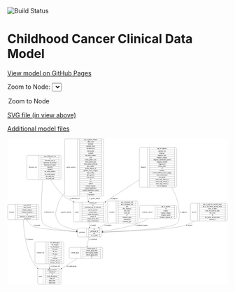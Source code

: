 <link rel='stylesheet' href="assets/style.css">
<link rel='stylesheet' href="https://unpkg.com/leaflet@1.5.1/dist/leaflet.css" integrity="sha512-xwE/Az9zrjBIphAcBb3F6JVqxf46+CDLwfLMHloNu6KEQCAWi6HcDUbeOfBIptF7tcCzusKFjFw2yuvEpDL9wQ==" crossorigin="">
<script type="text/javascript" src="https://code.jquery.com/jquery-3.2.1.min.js"></script>
<script type="text/javascript"  src="https://unpkg.com/leaflet@1.5.1/dist/leaflet.js"></script>
<script type="text/javascript" src="assets/actions.js"></script>

![Build Status](https://github.com/CBIIT/c3d-model/actions/workflows/model-test-and-deploy.yml/badge.svg)

# Childhood Cancer Clinical Data Model

[View model on GitHub Pages](https://cbiit.github.io/c3d-model/)


Zoom to Node: <select id="node_select">
  <option value="">Zoom to Node</option>
</select>
<div id="model"></div>

<p>
<a href="./model-desc/c3d-model.svg">SVG file (in view above)</a>
<p>
<a href="./model-desc">Additional model files</a>
<div id='graph' style='display:off;'>
<svg width="2298pt" height="1528pt"
 viewBox="0.00 0.00 2298.00 1528.00" xmlns="http://www.w3.org/2000/svg" xmlns:xlink="http://www.w3.org/1999/xlink">
<g id="graph0" class="graph" transform="scale(1 1) rotate(0) translate(4 1524)">
<title>Perl</title>
<polygon fill="#ffffff" stroke="transparent" points="-4,4 -4,-1524 2294,-1524 2294,4 -4,4"/>
<!-- study -->
<g id="node1" class="node">
<title>study</title>
<path fill="none" stroke="#000000" d="M325,-.5C325,-.5 544,-.5 544,-.5 550,-.5 556,-6.5 556,-12.5 556,-12.5 556,-149.5 556,-149.5 556,-155.5 550,-161.5 544,-161.5 544,-161.5 325,-161.5 325,-161.5 319,-161.5 313,-155.5 313,-149.5 313,-149.5 313,-12.5 313,-12.5 313,-6.5 319,-.5 325,-.5"/>
<text text-anchor="middle" x="341" y="-77.3" font-family="Times,serif" font-size="14.00" fill="#000000">study</text>
<polyline fill="none" stroke="#000000" points="369,-.5 369,-161.5 "/>
<text text-anchor="middle" x="379.5" y="-77.3" font-family="Times,serif" font-size="14.00" fill="#000000"> </text>
<polyline fill="none" stroke="#000000" points="390,-.5 390,-161.5 "/>
<text text-anchor="middle" x="462.5" y="-146.3" font-family="Times,serif" font-size="14.00" fill="#000000">dbgap_accession</text>
<polyline fill="none" stroke="#000000" points="390,-138.5 535,-138.5 "/>
<text text-anchor="middle" x="462.5" y="-123.3" font-family="Times,serif" font-size="14.00" fill="#000000">external_url</text>
<polyline fill="none" stroke="#000000" points="390,-115.5 535,-115.5 "/>
<text text-anchor="middle" x="462.5" y="-100.3" font-family="Times,serif" font-size="14.00" fill="#000000">id</text>
<polyline fill="none" stroke="#000000" points="390,-92.5 535,-92.5 "/>
<text text-anchor="middle" x="462.5" y="-77.3" font-family="Times,serif" font-size="14.00" fill="#000000">study_description</text>
<polyline fill="none" stroke="#000000" points="390,-69.5 535,-69.5 "/>
<text text-anchor="middle" x="462.5" y="-54.3" font-family="Times,serif" font-size="14.00" fill="#000000">study_id</text>
<polyline fill="none" stroke="#000000" points="390,-46.5 535,-46.5 "/>
<text text-anchor="middle" x="462.5" y="-31.3" font-family="Times,serif" font-size="14.00" fill="#000000">study_name</text>
<polyline fill="none" stroke="#000000" points="390,-23.5 535,-23.5 "/>
<text text-anchor="middle" x="462.5" y="-8.3" font-family="Times,serif" font-size="14.00" fill="#000000">study_status</text>
<polyline fill="none" stroke="#000000" points="535,-.5 535,-161.5 "/>
<text text-anchor="middle" x="545.5" y="-77.3" font-family="Times,serif" font-size="14.00" fill="#000000"> </text>
</g>
<!-- survival -->
<g id="node2" class="node">
<title>survival</title>
<path fill="none" stroke="#000000" d="M1917,-662.5C1917,-662.5 2278,-662.5 2278,-662.5 2284,-662.5 2290,-668.5 2290,-674.5 2290,-674.5 2290,-834.5 2290,-834.5 2290,-840.5 2284,-846.5 2278,-846.5 2278,-846.5 1917,-846.5 1917,-846.5 1911,-846.5 1905,-840.5 1905,-834.5 1905,-834.5 1905,-674.5 1905,-674.5 1905,-668.5 1911,-662.5 1917,-662.5"/>
<text text-anchor="middle" x="1942" y="-750.8" font-family="Times,serif" font-size="14.00" fill="#000000">survival</text>
<polyline fill="none" stroke="#000000" points="1979,-662.5 1979,-846.5 "/>
<text text-anchor="middle" x="1989.5" y="-750.8" font-family="Times,serif" font-size="14.00" fill="#000000"> </text>
<polyline fill="none" stroke="#000000" points="2000,-662.5 2000,-846.5 "/>
<text text-anchor="middle" x="2134.5" y="-831.3" font-family="Times,serif" font-size="14.00" fill="#000000">age_at_event_free_survival_status</text>
<polyline fill="none" stroke="#000000" points="2000,-823.5 2269,-823.5 "/>
<text text-anchor="middle" x="2134.5" y="-808.3" font-family="Times,serif" font-size="14.00" fill="#000000">age_at_last_known_survival_status</text>
<polyline fill="none" stroke="#000000" points="2000,-800.5 2269,-800.5 "/>
<text text-anchor="middle" x="2134.5" y="-785.3" font-family="Times,serif" font-size="14.00" fill="#000000">cause_of_death</text>
<polyline fill="none" stroke="#000000" points="2000,-777.5 2269,-777.5 "/>
<text text-anchor="middle" x="2134.5" y="-762.3" font-family="Times,serif" font-size="14.00" fill="#000000">event_free_survival_status</text>
<polyline fill="none" stroke="#000000" points="2000,-754.5 2269,-754.5 "/>
<text text-anchor="middle" x="2134.5" y="-739.3" font-family="Times,serif" font-size="14.00" fill="#000000">first_event</text>
<polyline fill="none" stroke="#000000" points="2000,-731.5 2269,-731.5 "/>
<text text-anchor="middle" x="2134.5" y="-716.3" font-family="Times,serif" font-size="14.00" fill="#000000">id</text>
<polyline fill="none" stroke="#000000" points="2000,-708.5 2269,-708.5 "/>
<text text-anchor="middle" x="2134.5" y="-693.3" font-family="Times,serif" font-size="14.00" fill="#000000">last_known_survival_status</text>
<polyline fill="none" stroke="#000000" points="2000,-685.5 2269,-685.5 "/>
<text text-anchor="middle" x="2134.5" y="-670.3" font-family="Times,serif" font-size="14.00" fill="#000000">survival_id</text>
<polyline fill="none" stroke="#000000" points="2269,-662.5 2269,-846.5 "/>
<text text-anchor="middle" x="2279.5" y="-750.8" font-family="Times,serif" font-size="14.00" fill="#000000"> </text>
</g>
<!-- participant -->
<g id="node4" class="node">
<title>participant</title>
<path fill="none" stroke="#000000" d="M739,-495.5C739,-495.5 970,-495.5 970,-495.5 976,-495.5 982,-501.5 982,-507.5 982,-507.5 982,-575.5 982,-575.5 982,-581.5 976,-587.5 970,-587.5 970,-587.5 739,-587.5 739,-587.5 733,-587.5 727,-581.5 727,-575.5 727,-575.5 727,-507.5 727,-507.5 727,-501.5 733,-495.5 739,-495.5"/>
<text text-anchor="middle" x="775" y="-537.8" font-family="Times,serif" font-size="14.00" fill="#000000">participant</text>
<polyline fill="none" stroke="#000000" points="823,-495.5 823,-587.5 "/>
<text text-anchor="middle" x="833.5" y="-537.8" font-family="Times,serif" font-size="14.00" fill="#000000"> </text>
<polyline fill="none" stroke="#000000" points="844,-495.5 844,-587.5 "/>
<text text-anchor="middle" x="902.5" y="-572.3" font-family="Times,serif" font-size="14.00" fill="#000000">id</text>
<polyline fill="none" stroke="#000000" points="844,-564.5 961,-564.5 "/>
<text text-anchor="middle" x="902.5" y="-549.3" font-family="Times,serif" font-size="14.00" fill="#000000">participant_id</text>
<polyline fill="none" stroke="#000000" points="844,-541.5 961,-541.5 "/>
<text text-anchor="middle" x="902.5" y="-526.3" font-family="Times,serif" font-size="14.00" fill="#000000">race</text>
<polyline fill="none" stroke="#000000" points="844,-518.5 961,-518.5 "/>
<text text-anchor="middle" x="902.5" y="-503.3" font-family="Times,serif" font-size="14.00" fill="#000000">sex_at_birth</text>
<polyline fill="none" stroke="#000000" points="961,-495.5 961,-587.5 "/>
<text text-anchor="middle" x="971.5" y="-537.8" font-family="Times,serif" font-size="14.00" fill="#000000"> </text>
</g>
<!-- survival&#45;&gt;participant -->
<g id="edge7" class="edge">
<title>survival&#45;&gt;participant</title>
<path fill="none" stroke="#000000" d="M1953.7763,-662.3395C1909.8529,-639.0943 1860.2369,-617.4882 1811.5,-606 1659.9537,-570.2777 1219.1627,-552.3272 992.5611,-545.2459"/>
<polygon fill="#000000" stroke="#000000" points="992.3701,-541.7384 982.2665,-544.9271 992.1533,-548.735 992.3701,-541.7384"/>
<text text-anchor="middle" x="1892" y="-609.8" font-family="Times,serif" font-size="14.00" fill="#000000">of_survival</text>
</g>
<!-- sample -->
<g id="node3" class="node">
<title>sample</title>
<path fill="none" stroke="#000000" d="M697.5,-651C697.5,-651 1011.5,-651 1011.5,-651 1017.5,-651 1023.5,-657 1023.5,-663 1023.5,-663 1023.5,-846 1023.5,-846 1023.5,-852 1017.5,-858 1011.5,-858 1011.5,-858 697.5,-858 697.5,-858 691.5,-858 685.5,-852 685.5,-846 685.5,-846 685.5,-663 685.5,-663 685.5,-657 691.5,-651 697.5,-651"/>
<text text-anchor="middle" x="719.5" y="-750.8" font-family="Times,serif" font-size="14.00" fill="#000000">sample</text>
<polyline fill="none" stroke="#000000" points="753.5,-651 753.5,-858 "/>
<text text-anchor="middle" x="764" y="-750.8" font-family="Times,serif" font-size="14.00" fill="#000000"> </text>
<polyline fill="none" stroke="#000000" points="774.5,-651 774.5,-858 "/>
<text text-anchor="middle" x="888.5" y="-842.8" font-family="Times,serif" font-size="14.00" fill="#000000">anatomic_site</text>
<polyline fill="none" stroke="#000000" points="774.5,-835 1002.5,-835 "/>
<text text-anchor="middle" x="888.5" y="-819.8" font-family="Times,serif" font-size="14.00" fill="#000000">id</text>
<polyline fill="none" stroke="#000000" points="774.5,-812 1002.5,-812 "/>
<text text-anchor="middle" x="888.5" y="-796.8" font-family="Times,serif" font-size="14.00" fill="#000000">participant_age_at_collection</text>
<polyline fill="none" stroke="#000000" points="774.5,-789 1002.5,-789 "/>
<text text-anchor="middle" x="888.5" y="-773.8" font-family="Times,serif" font-size="14.00" fill="#000000">percent_necrosis</text>
<polyline fill="none" stroke="#000000" points="774.5,-766 1002.5,-766 "/>
<text text-anchor="middle" x="888.5" y="-750.8" font-family="Times,serif" font-size="14.00" fill="#000000">percent_tumor</text>
<polyline fill="none" stroke="#000000" points="774.5,-743 1002.5,-743 "/>
<text text-anchor="middle" x="888.5" y="-727.8" font-family="Times,serif" font-size="14.00" fill="#000000">sample_description</text>
<polyline fill="none" stroke="#000000" points="774.5,-720 1002.5,-720 "/>
<text text-anchor="middle" x="888.5" y="-704.8" font-family="Times,serif" font-size="14.00" fill="#000000">sample_id</text>
<polyline fill="none" stroke="#000000" points="774.5,-697 1002.5,-697 "/>
<text text-anchor="middle" x="888.5" y="-681.8" font-family="Times,serif" font-size="14.00" fill="#000000">sample_tumor_status</text>
<polyline fill="none" stroke="#000000" points="774.5,-674 1002.5,-674 "/>
<text text-anchor="middle" x="888.5" y="-658.8" font-family="Times,serif" font-size="14.00" fill="#000000">tumor_classification</text>
<polyline fill="none" stroke="#000000" points="1002.5,-651 1002.5,-858 "/>
<text text-anchor="middle" x="1013" y="-750.8" font-family="Times,serif" font-size="14.00" fill="#000000"> </text>
</g>
<!-- sample&#45;&gt;participant -->
<g id="edge4" class="edge">
<title>sample&#45;&gt;participant</title>
<path fill="none" stroke="#000000" d="M854.5,-650.8078C854.5,-632.5822 854.5,-614.2469 854.5,-597.9389"/>
<polygon fill="#000000" stroke="#000000" points="858.0001,-597.5364 854.5,-587.5365 851.0001,-597.5365 858.0001,-597.5364"/>
<text text-anchor="middle" x="891" y="-609.8" font-family="Times,serif" font-size="14.00" fill="#000000">of_sample</text>
</g>
<!-- consent_group -->
<g id="node10" class="node">
<title>consent_group</title>
<path fill="none" stroke="#000000" d="M653,-271C653,-271 978,-271 978,-271 984,-271 990,-277 990,-283 990,-283 990,-374 990,-374 990,-380 984,-386 978,-386 978,-386 653,-386 653,-386 647,-386 641,-380 641,-374 641,-374 641,-283 641,-283 641,-277 647,-271 653,-271"/>
<text text-anchor="middle" x="702" y="-324.8" font-family="Times,serif" font-size="14.00" fill="#000000">consent_group</text>
<polyline fill="none" stroke="#000000" points="763,-271 763,-386 "/>
<text text-anchor="middle" x="773.5" y="-324.8" font-family="Times,serif" font-size="14.00" fill="#000000"> </text>
<polyline fill="none" stroke="#000000" points="784,-271 784,-386 "/>
<text text-anchor="middle" x="876.5" y="-370.8" font-family="Times,serif" font-size="14.00" fill="#000000">consent_group_id</text>
<polyline fill="none" stroke="#000000" points="784,-363 969,-363 "/>
<text text-anchor="middle" x="876.5" y="-347.8" font-family="Times,serif" font-size="14.00" fill="#000000">consent_group_name</text>
<polyline fill="none" stroke="#000000" points="784,-340 969,-340 "/>
<text text-anchor="middle" x="876.5" y="-324.8" font-family="Times,serif" font-size="14.00" fill="#000000">consent_group_number</text>
<polyline fill="none" stroke="#000000" points="784,-317 969,-317 "/>
<text text-anchor="middle" x="876.5" y="-301.8" font-family="Times,serif" font-size="14.00" fill="#000000">consent_group_suffix</text>
<polyline fill="none" stroke="#000000" points="784,-294 969,-294 "/>
<text text-anchor="middle" x="876.5" y="-278.8" font-family="Times,serif" font-size="14.00" fill="#000000">id</text>
<polyline fill="none" stroke="#000000" points="969,-271 969,-386 "/>
<text text-anchor="middle" x="979.5" y="-324.8" font-family="Times,serif" font-size="14.00" fill="#000000"> </text>
</g>
<!-- participant&#45;&gt;consent_group -->
<g id="edge11" class="edge">
<title>participant&#45;&gt;consent_group</title>
<path fill="none" stroke="#000000" d="M846.0376,-495.2822C840.7183,-466.2309 833.7652,-428.2563 827.8376,-395.8824"/>
<polygon fill="#000000" stroke="#000000" points="831.2778,-395.2373 826.0339,-386.0312 824.3922,-396.4981 831.2778,-395.2373"/>
<text text-anchor="middle" x="892" y="-465.8" font-family="Times,serif" font-size="14.00" fill="#000000">of_participant</text>
</g>
<!-- synonym -->
<g id="node5" class="node">
<title>synonym</title>
<path fill="none" stroke="#000000" d="M12,-674C12,-674 313,-674 313,-674 319,-674 325,-680 325,-686 325,-686 325,-823 325,-823 325,-829 319,-835 313,-835 313,-835 12,-835 12,-835 6,-835 0,-829 0,-823 0,-823 0,-686 0,-686 0,-680 6,-674 12,-674"/>
<text text-anchor="middle" x="40" y="-750.8" font-family="Times,serif" font-size="14.00" fill="#000000">synonym</text>
<polyline fill="none" stroke="#000000" points="80,-674 80,-835 "/>
<text text-anchor="middle" x="90.5" y="-750.8" font-family="Times,serif" font-size="14.00" fill="#000000"> </text>
<polyline fill="none" stroke="#000000" points="101,-674 101,-835 "/>
<text text-anchor="middle" x="202.5" y="-819.8" font-family="Times,serif" font-size="14.00" fill="#000000">associated_id</text>
<polyline fill="none" stroke="#000000" points="101,-812 304,-812 "/>
<text text-anchor="middle" x="202.5" y="-796.8" font-family="Times,serif" font-size="14.00" fill="#000000">data_location</text>
<polyline fill="none" stroke="#000000" points="101,-789 304,-789 "/>
<text text-anchor="middle" x="202.5" y="-773.8" font-family="Times,serif" font-size="14.00" fill="#000000">domain_category</text>
<polyline fill="none" stroke="#000000" points="101,-766 304,-766 "/>
<text text-anchor="middle" x="202.5" y="-750.8" font-family="Times,serif" font-size="14.00" fill="#000000">domain_description</text>
<polyline fill="none" stroke="#000000" points="101,-743 304,-743 "/>
<text text-anchor="middle" x="202.5" y="-727.8" font-family="Times,serif" font-size="14.00" fill="#000000">id</text>
<polyline fill="none" stroke="#000000" points="101,-720 304,-720 "/>
<text text-anchor="middle" x="202.5" y="-704.8" font-family="Times,serif" font-size="14.00" fill="#000000">repository_of_synonym_id</text>
<polyline fill="none" stroke="#000000" points="101,-697 304,-697 "/>
<text text-anchor="middle" x="202.5" y="-681.8" font-family="Times,serif" font-size="14.00" fill="#000000">synonym_id</text>
<polyline fill="none" stroke="#000000" points="304,-674 304,-835 "/>
<text text-anchor="middle" x="314.5" y="-750.8" font-family="Times,serif" font-size="14.00" fill="#000000"> </text>
</g>
<!-- synonym&#45;&gt;study -->
<g id="edge2" class="edge">
<title>synonym&#45;&gt;study</title>
<path fill="none" stroke="#000000" d="M162.8363,-673.6725C166.7615,-562.2505 186.6532,-358.731 274.5,-213 283.9901,-197.2567 296.0572,-182.5434 309.2964,-169.0754"/>
<polygon fill="#000000" stroke="#000000" points="312.0937,-171.233 316.7632,-161.7226 307.1821,-166.2453 312.0937,-171.233"/>
<text text-anchor="middle" x="228" y="-465.8" font-family="Times,serif" font-size="14.00" fill="#000000">of_synonym</text>
</g>
<!-- synonym&#45;&gt;participant -->
<g id="edge1" class="edge">
<title>synonym&#45;&gt;participant</title>
<path fill="none" stroke="#000000" d="M198.711,-673.7978C214.3217,-647.9933 235.1453,-621.998 261.5,-606 299.5439,-582.9064 553.877,-561.7442 716.8744,-550.3323"/>
<polygon fill="#000000" stroke="#000000" points="717.2567,-553.8143 726.9896,-549.6284 716.7707,-546.8312 717.2567,-553.8143"/>
<text text-anchor="middle" x="304" y="-609.8" font-family="Times,serif" font-size="14.00" fill="#000000">of_synonym</text>
</g>
<!-- laboratory_test -->
<g id="node6" class="node">
<title>laboratory_test</title>
<path fill="none" stroke="#000000" d="M211.5,-1094C211.5,-1094 543.5,-1094 543.5,-1094 549.5,-1094 555.5,-1100 555.5,-1106 555.5,-1106 555.5,-1335 555.5,-1335 555.5,-1341 549.5,-1347 543.5,-1347 543.5,-1347 211.5,-1347 211.5,-1347 205.5,-1347 199.5,-1341 199.5,-1335 199.5,-1335 199.5,-1106 199.5,-1106 199.5,-1100 205.5,-1094 211.5,-1094"/>
<text text-anchor="middle" x="262.5" y="-1216.8" font-family="Times,serif" font-size="14.00" fill="#000000">laboratory_test</text>
<polyline fill="none" stroke="#000000" points="325.5,-1094 325.5,-1347 "/>
<text text-anchor="middle" x="336" y="-1216.8" font-family="Times,serif" font-size="14.00" fill="#000000"> </text>
<polyline fill="none" stroke="#000000" points="346.5,-1094 346.5,-1347 "/>
<text text-anchor="middle" x="440.5" y="-1331.8" font-family="Times,serif" font-size="14.00" fill="#000000">age_at_laboratory_test</text>
<polyline fill="none" stroke="#000000" points="346.5,-1324 534.5,-1324 "/>
<text text-anchor="middle" x="440.5" y="-1308.8" font-family="Times,serif" font-size="14.00" fill="#000000">id</text>
<polyline fill="none" stroke="#000000" points="346.5,-1301 534.5,-1301 "/>
<text text-anchor="middle" x="440.5" y="-1285.8" font-family="Times,serif" font-size="14.00" fill="#000000">laboratory_test_id</text>
<polyline fill="none" stroke="#000000" points="346.5,-1278 534.5,-1278 "/>
<text text-anchor="middle" x="440.5" y="-1262.8" font-family="Times,serif" font-size="14.00" fill="#000000">laboratory_test_method</text>
<polyline fill="none" stroke="#000000" points="346.5,-1255 534.5,-1255 "/>
<text text-anchor="middle" x="440.5" y="-1239.8" font-family="Times,serif" font-size="14.00" fill="#000000">laboratory_test_name</text>
<polyline fill="none" stroke="#000000" points="346.5,-1232 534.5,-1232 "/>
<text text-anchor="middle" x="440.5" y="-1216.8" font-family="Times,serif" font-size="14.00" fill="#000000">sensitivity</text>
<polyline fill="none" stroke="#000000" points="346.5,-1209 534.5,-1209 "/>
<text text-anchor="middle" x="440.5" y="-1193.8" font-family="Times,serif" font-size="14.00" fill="#000000">specimen</text>
<polyline fill="none" stroke="#000000" points="346.5,-1186 534.5,-1186 "/>
<text text-anchor="middle" x="440.5" y="-1170.8" font-family="Times,serif" font-size="14.00" fill="#000000">test_result_modifier</text>
<polyline fill="none" stroke="#000000" points="346.5,-1163 534.5,-1163 "/>
<text text-anchor="middle" x="440.5" y="-1147.8" font-family="Times,serif" font-size="14.00" fill="#000000">test_result_numeric</text>
<polyline fill="none" stroke="#000000" points="346.5,-1140 534.5,-1140 "/>
<text text-anchor="middle" x="440.5" y="-1124.8" font-family="Times,serif" font-size="14.00" fill="#000000">test_result_text</text>
<polyline fill="none" stroke="#000000" points="346.5,-1117 534.5,-1117 "/>
<text text-anchor="middle" x="440.5" y="-1101.8" font-family="Times,serif" font-size="14.00" fill="#000000">test_result_unit</text>
<polyline fill="none" stroke="#000000" points="534.5,-1094 534.5,-1347 "/>
<text text-anchor="middle" x="545" y="-1216.8" font-family="Times,serif" font-size="14.00" fill="#000000"> </text>
</g>
<!-- laboratory_test&#45;&gt;sample -->
<g id="edge9" class="edge">
<title>laboratory_test&#45;&gt;sample</title>
<path fill="none" stroke="#000000" d="M447.7597,-1093.7604C483.6287,-1036.4771 530.9904,-970.6623 584.5,-921 617.352,-890.5101 633.2102,-893.2976 671.5,-870 675.1107,-867.803 678.7575,-865.5761 682.4302,-863.3261"/>
<polygon fill="#000000" stroke="#000000" points="684.3523,-866.2531 691.0421,-858.0375 680.6891,-860.2881 684.3523,-866.2531"/>
<text text-anchor="middle" x="700" y="-891.8" font-family="Times,serif" font-size="14.00" fill="#000000">of_laboratory_test</text>
</g>
<!-- laboratory_test&#45;&gt;participant -->
<g id="edge10" class="edge">
<title>laboratory_test&#45;&gt;participant</title>
<path fill="none" stroke="#000000" d="M366.324,-1093.982C353.4459,-933.4613 337.4221,-673.229 365.5,-639 409.2325,-585.687 587.9082,-560.9696 716.6386,-549.9037"/>
<polygon fill="#000000" stroke="#000000" points="717.3118,-553.3596 726.9836,-549.0344 716.7256,-546.3842 717.3118,-553.3596"/>
<text text-anchor="middle" x="431" y="-750.8" font-family="Times,serif" font-size="14.00" fill="#000000">of_laboratory_test</text>
</g>
<!-- genetic_analysis -->
<g id="node7" class="node">
<title>genetic_analysis</title>
<path fill="none" stroke="#000000" d="M605.5,-921.5C605.5,-921.5 989.5,-921.5 989.5,-921.5 995.5,-921.5 1001.5,-927.5 1001.5,-933.5 1001.5,-933.5 1001.5,-1507.5 1001.5,-1507.5 1001.5,-1513.5 995.5,-1519.5 989.5,-1519.5 989.5,-1519.5 605.5,-1519.5 605.5,-1519.5 599.5,-1519.5 593.5,-1513.5 593.5,-1507.5 593.5,-1507.5 593.5,-933.5 593.5,-933.5 593.5,-927.5 599.5,-921.5 605.5,-921.5"/>
<text text-anchor="middle" x="661" y="-1216.8" font-family="Times,serif" font-size="14.00" fill="#000000">genetic_analysis</text>
<polyline fill="none" stroke="#000000" points="728.5,-921.5 728.5,-1519.5 "/>
<text text-anchor="middle" x="739" y="-1216.8" font-family="Times,serif" font-size="14.00" fill="#000000"> </text>
<polyline fill="none" stroke="#000000" points="749.5,-921.5 749.5,-1519.5 "/>
<text text-anchor="middle" x="865" y="-1504.3" font-family="Times,serif" font-size="14.00" fill="#000000">age_at_genetic_analysis</text>
<polyline fill="none" stroke="#000000" points="749.5,-1496.5 980.5,-1496.5 "/>
<text text-anchor="middle" x="865" y="-1481.3" font-family="Times,serif" font-size="14.00" fill="#000000">allelic_ratio</text>
<polyline fill="none" stroke="#000000" points="749.5,-1473.5 980.5,-1473.5 "/>
<text text-anchor="middle" x="865" y="-1458.3" font-family="Times,serif" font-size="14.00" fill="#000000">alteration</text>
<polyline fill="none" stroke="#000000" points="749.5,-1450.5 980.5,-1450.5 "/>
<text text-anchor="middle" x="865" y="-1435.3" font-family="Times,serif" font-size="14.00" fill="#000000">alteration_effect</text>
<polyline fill="none" stroke="#000000" points="749.5,-1427.5 980.5,-1427.5 "/>
<text text-anchor="middle" x="865" y="-1412.3" font-family="Times,serif" font-size="14.00" fill="#000000">alteration_type</text>
<polyline fill="none" stroke="#000000" points="749.5,-1404.5 980.5,-1404.5 "/>
<text text-anchor="middle" x="865" y="-1389.3" font-family="Times,serif" font-size="14.00" fill="#000000">chromosome</text>
<polyline fill="none" stroke="#000000" points="749.5,-1381.5 980.5,-1381.5 "/>
<text text-anchor="middle" x="865" y="-1366.3" font-family="Times,serif" font-size="14.00" fill="#000000">cytoband</text>
<polyline fill="none" stroke="#000000" points="749.5,-1358.5 980.5,-1358.5 "/>
<text text-anchor="middle" x="865" y="-1343.3" font-family="Times,serif" font-size="14.00" fill="#000000">dna_index_numeric</text>
<polyline fill="none" stroke="#000000" points="749.5,-1335.5 980.5,-1335.5 "/>
<text text-anchor="middle" x="865" y="-1320.3" font-family="Times,serif" font-size="14.00" fill="#000000">exon</text>
<polyline fill="none" stroke="#000000" points="749.5,-1312.5 980.5,-1312.5 "/>
<text text-anchor="middle" x="865" y="-1297.3" font-family="Times,serif" font-size="14.00" fill="#000000">fusion_partner_exon</text>
<polyline fill="none" stroke="#000000" points="749.5,-1289.5 980.5,-1289.5 "/>
<text text-anchor="middle" x="865" y="-1274.3" font-family="Times,serif" font-size="14.00" fill="#000000">fusion_partner_gene</text>
<polyline fill="none" stroke="#000000" points="749.5,-1266.5 980.5,-1266.5 "/>
<text text-anchor="middle" x="865" y="-1251.3" font-family="Times,serif" font-size="14.00" fill="#000000">fusion_partner_transcript</text>
<polyline fill="none" stroke="#000000" points="749.5,-1243.5 980.5,-1243.5 "/>
<text text-anchor="middle" x="865" y="-1228.3" font-family="Times,serif" font-size="14.00" fill="#000000">gene_symbol</text>
<polyline fill="none" stroke="#000000" points="749.5,-1220.5 980.5,-1220.5 "/>
<text text-anchor="middle" x="865" y="-1205.3" font-family="Times,serif" font-size="14.00" fill="#000000">genetic_analysis_id</text>
<polyline fill="none" stroke="#000000" points="749.5,-1197.5 980.5,-1197.5 "/>
<text text-anchor="middle" x="865" y="-1182.3" font-family="Times,serif" font-size="14.00" fill="#000000">genomic_source_category</text>
<polyline fill="none" stroke="#000000" points="749.5,-1174.5 980.5,-1174.5 "/>
<text text-anchor="middle" x="865" y="-1159.3" font-family="Times,serif" font-size="14.00" fill="#000000">hgvs_coding</text>
<polyline fill="none" stroke="#000000" points="749.5,-1151.5 980.5,-1151.5 "/>
<text text-anchor="middle" x="865" y="-1136.3" font-family="Times,serif" font-size="14.00" fill="#000000">hgvs_genome</text>
<polyline fill="none" stroke="#000000" points="749.5,-1128.5 980.5,-1128.5 "/>
<text text-anchor="middle" x="865" y="-1113.3" font-family="Times,serif" font-size="14.00" fill="#000000">hgvs_protein</text>
<polyline fill="none" stroke="#000000" points="749.5,-1105.5 980.5,-1105.5 "/>
<text text-anchor="middle" x="865" y="-1090.3" font-family="Times,serif" font-size="14.00" fill="#000000">id</text>
<polyline fill="none" stroke="#000000" points="749.5,-1082.5 980.5,-1082.5 "/>
<text text-anchor="middle" x="865" y="-1067.3" font-family="Times,serif" font-size="14.00" fill="#000000">iscn</text>
<polyline fill="none" stroke="#000000" points="749.5,-1059.5 980.5,-1059.5 "/>
<text text-anchor="middle" x="865" y="-1044.3" font-family="Times,serif" font-size="14.00" fill="#000000">method</text>
<polyline fill="none" stroke="#000000" points="749.5,-1036.5 980.5,-1036.5 "/>
<text text-anchor="middle" x="865" y="-1021.3" font-family="Times,serif" font-size="14.00" fill="#000000">reference_genome</text>
<polyline fill="none" stroke="#000000" points="749.5,-1013.5 980.5,-1013.5 "/>
<text text-anchor="middle" x="865" y="-998.3" font-family="Times,serif" font-size="14.00" fill="#000000">reported_significance</text>
<polyline fill="none" stroke="#000000" points="749.5,-990.5 980.5,-990.5 "/>
<text text-anchor="middle" x="865" y="-975.3" font-family="Times,serif" font-size="14.00" fill="#000000">reported_significance_system</text>
<polyline fill="none" stroke="#000000" points="749.5,-967.5 980.5,-967.5 "/>
<text text-anchor="middle" x="865" y="-952.3" font-family="Times,serif" font-size="14.00" fill="#000000">result</text>
<polyline fill="none" stroke="#000000" points="749.5,-944.5 980.5,-944.5 "/>
<text text-anchor="middle" x="865" y="-929.3" font-family="Times,serif" font-size="14.00" fill="#000000">+ 6 properties</text>
<polyline fill="none" stroke="#000000" points="980.5,-921.5 980.5,-1519.5 "/>
<text text-anchor="middle" x="991" y="-1216.8" font-family="Times,serif" font-size="14.00" fill="#000000"> </text>
</g>
<!-- genetic_analysis&#45;&gt;sample -->
<g id="edge5" class="edge">
<title>genetic_analysis&#45;&gt;sample</title>
<path fill="none" stroke="#000000" d="M834.0827,-921.4205C836.3269,-903.0727 838.4983,-885.3209 840.5345,-868.6741"/>
<polygon fill="#000000" stroke="#000000" points="844.0442,-868.8075 841.7843,-858.4565 837.096,-867.9575 844.0442,-868.8075"/>
<text text-anchor="middle" x="907.5" y="-891.8" font-family="Times,serif" font-size="14.00" fill="#000000">of_genetic_analysis</text>
</g>
<!-- genetic_analysis&#45;&gt;participant -->
<g id="edge6" class="edge">
<title>genetic_analysis&#45;&gt;participant</title>
<path fill="none" stroke="#000000" d="M593.4818,-957.6699C563.3214,-916.3593 540.7963,-882.9629 536.5,-870 504.2012,-772.5463 475.4645,-721.5537 536.5,-639 558.9231,-608.6716 641.2681,-583.907 716.5408,-566.9255"/>
<polygon fill="#000000" stroke="#000000" points="717.627,-570.2696 726.6307,-564.6854 716.1098,-563.436 717.627,-570.2696"/>
<text text-anchor="middle" x="606.5" y="-750.8" font-family="Times,serif" font-size="14.00" fill="#000000">of_genetic_analysis</text>
</g>
<!-- reference_file -->
<g id="node8" class="node">
<title>reference_file</title>
<path fill="none" stroke="#000000" d="M296,-213.5C296,-213.5 573,-213.5 573,-213.5 579,-213.5 585,-219.5 585,-225.5 585,-225.5 585,-431.5 585,-431.5 585,-437.5 579,-443.5 573,-443.5 573,-443.5 296,-443.5 296,-443.5 290,-443.5 284,-437.5 284,-431.5 284,-431.5 284,-225.5 284,-225.5 284,-219.5 290,-213.5 296,-213.5"/>
<text text-anchor="middle" x="342" y="-324.8" font-family="Times,serif" font-size="14.00" fill="#000000">reference_file</text>
<polyline fill="none" stroke="#000000" points="400,-213.5 400,-443.5 "/>
<text text-anchor="middle" x="410.5" y="-324.8" font-family="Times,serif" font-size="14.00" fill="#000000"> </text>
<polyline fill="none" stroke="#000000" points="421,-213.5 421,-443.5 "/>
<text text-anchor="middle" x="492.5" y="-428.3" font-family="Times,serif" font-size="14.00" fill="#000000">dcf_indexd_guid</text>
<polyline fill="none" stroke="#000000" points="421,-420.5 564,-420.5 "/>
<text text-anchor="middle" x="492.5" y="-405.3" font-family="Times,serif" font-size="14.00" fill="#000000">file_category</text>
<polyline fill="none" stroke="#000000" points="421,-397.5 564,-397.5 "/>
<text text-anchor="middle" x="492.5" y="-382.3" font-family="Times,serif" font-size="14.00" fill="#000000">file_description</text>
<polyline fill="none" stroke="#000000" points="421,-374.5 564,-374.5 "/>
<text text-anchor="middle" x="492.5" y="-359.3" font-family="Times,serif" font-size="14.00" fill="#000000">file_name</text>
<polyline fill="none" stroke="#000000" points="421,-351.5 564,-351.5 "/>
<text text-anchor="middle" x="492.5" y="-336.3" font-family="Times,serif" font-size="14.00" fill="#000000">file_size</text>
<polyline fill="none" stroke="#000000" points="421,-328.5 564,-328.5 "/>
<text text-anchor="middle" x="492.5" y="-313.3" font-family="Times,serif" font-size="14.00" fill="#000000">file_type</text>
<polyline fill="none" stroke="#000000" points="421,-305.5 564,-305.5 "/>
<text text-anchor="middle" x="492.5" y="-290.3" font-family="Times,serif" font-size="14.00" fill="#000000">id</text>
<polyline fill="none" stroke="#000000" points="421,-282.5 564,-282.5 "/>
<text text-anchor="middle" x="492.5" y="-267.3" font-family="Times,serif" font-size="14.00" fill="#000000">md5sum</text>
<polyline fill="none" stroke="#000000" points="421,-259.5 564,-259.5 "/>
<text text-anchor="middle" x="492.5" y="-244.3" font-family="Times,serif" font-size="14.00" fill="#000000">reference_file_id</text>
<polyline fill="none" stroke="#000000" points="421,-236.5 564,-236.5 "/>
<text text-anchor="middle" x="492.5" y="-221.3" font-family="Times,serif" font-size="14.00" fill="#000000">reference_file_url</text>
<polyline fill="none" stroke="#000000" points="564,-213.5 564,-443.5 "/>
<text text-anchor="middle" x="574.5" y="-324.8" font-family="Times,serif" font-size="14.00" fill="#000000"> </text>
</g>
<!-- reference_file&#45;&gt;study -->
<g id="edge3" class="edge">
<title>reference_file&#45;&gt;study</title>
<path fill="none" stroke="#000000" d="M434.5,-213.4448C434.5,-199.4621 434.5,-185.3307 434.5,-171.7693"/>
<polygon fill="#000000" stroke="#000000" points="438.0001,-171.5218 434.5,-161.5218 431.0001,-171.5219 438.0001,-171.5218"/>
<text text-anchor="middle" x="495" y="-183.8" font-family="Times,serif" font-size="14.00" fill="#000000">of_reference_file</text>
</g>
<!-- treatment -->
<g id="node9" class="node">
<title>treatment</title>
<path fill="none" stroke="#000000" d="M1053.5,-639.5C1053.5,-639.5 1345.5,-639.5 1345.5,-639.5 1351.5,-639.5 1357.5,-645.5 1357.5,-651.5 1357.5,-651.5 1357.5,-857.5 1357.5,-857.5 1357.5,-863.5 1351.5,-869.5 1345.5,-869.5 1345.5,-869.5 1053.5,-869.5 1053.5,-869.5 1047.5,-869.5 1041.5,-863.5 1041.5,-857.5 1041.5,-857.5 1041.5,-651.5 1041.5,-651.5 1041.5,-645.5 1047.5,-639.5 1053.5,-639.5"/>
<text text-anchor="middle" x="1086" y="-750.8" font-family="Times,serif" font-size="14.00" fill="#000000">treatment</text>
<polyline fill="none" stroke="#000000" points="1130.5,-639.5 1130.5,-869.5 "/>
<text text-anchor="middle" x="1141" y="-750.8" font-family="Times,serif" font-size="14.00" fill="#000000"> </text>
<polyline fill="none" stroke="#000000" points="1151.5,-639.5 1151.5,-869.5 "/>
<text text-anchor="middle" x="1244" y="-854.3" font-family="Times,serif" font-size="14.00" fill="#000000">age_at_treatment_end</text>
<polyline fill="none" stroke="#000000" points="1151.5,-846.5 1336.5,-846.5 "/>
<text text-anchor="middle" x="1244" y="-831.3" font-family="Times,serif" font-size="14.00" fill="#000000">age_at_treatment_start</text>
<polyline fill="none" stroke="#000000" points="1151.5,-823.5 1336.5,-823.5 "/>
<text text-anchor="middle" x="1244" y="-808.3" font-family="Times,serif" font-size="14.00" fill="#000000">dose</text>
<polyline fill="none" stroke="#000000" points="1151.5,-800.5 1336.5,-800.5 "/>
<text text-anchor="middle" x="1244" y="-785.3" font-family="Times,serif" font-size="14.00" fill="#000000">dose_frequency</text>
<polyline fill="none" stroke="#000000" points="1151.5,-777.5 1336.5,-777.5 "/>
<text text-anchor="middle" x="1244" y="-762.3" font-family="Times,serif" font-size="14.00" fill="#000000">dose_route</text>
<polyline fill="none" stroke="#000000" points="1151.5,-754.5 1336.5,-754.5 "/>
<text text-anchor="middle" x="1244" y="-739.3" font-family="Times,serif" font-size="14.00" fill="#000000">dose_unit</text>
<polyline fill="none" stroke="#000000" points="1151.5,-731.5 1336.5,-731.5 "/>
<text text-anchor="middle" x="1244" y="-716.3" font-family="Times,serif" font-size="14.00" fill="#000000">id</text>
<polyline fill="none" stroke="#000000" points="1151.5,-708.5 1336.5,-708.5 "/>
<text text-anchor="middle" x="1244" y="-693.3" font-family="Times,serif" font-size="14.00" fill="#000000">treatment_agent</text>
<polyline fill="none" stroke="#000000" points="1151.5,-685.5 1336.5,-685.5 "/>
<text text-anchor="middle" x="1244" y="-670.3" font-family="Times,serif" font-size="14.00" fill="#000000">treatment_id</text>
<polyline fill="none" stroke="#000000" points="1151.5,-662.5 1336.5,-662.5 "/>
<text text-anchor="middle" x="1244" y="-647.3" font-family="Times,serif" font-size="14.00" fill="#000000">treatment_type</text>
<polyline fill="none" stroke="#000000" points="1336.5,-639.5 1336.5,-869.5 "/>
<text text-anchor="middle" x="1347" y="-750.8" font-family="Times,serif" font-size="14.00" fill="#000000"> </text>
</g>
<!-- treatment&#45;&gt;participant -->
<g id="edge14" class="edge">
<title>treatment&#45;&gt;participant</title>
<path fill="none" stroke="#000000" d="M1041.0989,-644.3587C1038.2177,-642.547 1035.3496,-640.7593 1032.5,-639 1006.7756,-623.1184 978.2997,-606.9302 951.8063,-592.4249"/>
<polygon fill="#000000" stroke="#000000" points="953.36,-589.2856 942.9045,-587.5731 950.01,-595.432 953.36,-589.2856"/>
<text text-anchor="middle" x="1045.5" y="-609.8" font-family="Times,serif" font-size="14.00" fill="#000000">of_treatment</text>
</g>
<!-- consent_group&#45;&gt;study -->
<g id="edge15" class="edge">
<title>consent_group&#45;&gt;study</title>
<path fill="none" stroke="#000000" d="M726.6533,-270.7846C678.4386,-239.4641 617.9378,-200.1624 564.5171,-165.4599"/>
<polygon fill="#000000" stroke="#000000" points="566.2998,-162.4444 556.0072,-159.9318 562.4865,-168.3145 566.2998,-162.4444"/>
<text text-anchor="middle" x="665" y="-183.8" font-family="Times,serif" font-size="14.00" fill="#000000">of_consent_group</text>
</g>
<!-- treatment_response -->
<g id="node11" class="node">
<title>treatment_response</title>
<path fill="none" stroke="#000000" d="M1388,-685.5C1388,-685.5 1749,-685.5 1749,-685.5 1755,-685.5 1761,-691.5 1761,-697.5 1761,-697.5 1761,-811.5 1761,-811.5 1761,-817.5 1755,-823.5 1749,-823.5 1749,-823.5 1388,-823.5 1388,-823.5 1382,-823.5 1376,-817.5 1376,-811.5 1376,-811.5 1376,-697.5 1376,-697.5 1376,-691.5 1382,-685.5 1388,-685.5"/>
<text text-anchor="middle" x="1456.5" y="-750.8" font-family="Times,serif" font-size="14.00" fill="#000000">treatment_response</text>
<polyline fill="none" stroke="#000000" points="1537,-685.5 1537,-823.5 "/>
<text text-anchor="middle" x="1547.5" y="-750.8" font-family="Times,serif" font-size="14.00" fill="#000000"> </text>
<polyline fill="none" stroke="#000000" points="1558,-685.5 1558,-823.5 "/>
<text text-anchor="middle" x="1649" y="-808.3" font-family="Times,serif" font-size="14.00" fill="#000000">age_at_response</text>
<polyline fill="none" stroke="#000000" points="1558,-800.5 1740,-800.5 "/>
<text text-anchor="middle" x="1649" y="-785.3" font-family="Times,serif" font-size="14.00" fill="#000000">id</text>
<polyline fill="none" stroke="#000000" points="1558,-777.5 1740,-777.5 "/>
<text text-anchor="middle" x="1649" y="-762.3" font-family="Times,serif" font-size="14.00" fill="#000000">response</text>
<polyline fill="none" stroke="#000000" points="1558,-754.5 1740,-754.5 "/>
<text text-anchor="middle" x="1649" y="-739.3" font-family="Times,serif" font-size="14.00" fill="#000000">response_category</text>
<polyline fill="none" stroke="#000000" points="1558,-731.5 1740,-731.5 "/>
<text text-anchor="middle" x="1649" y="-716.3" font-family="Times,serif" font-size="14.00" fill="#000000">response_system</text>
<polyline fill="none" stroke="#000000" points="1558,-708.5 1740,-708.5 "/>
<text text-anchor="middle" x="1649" y="-693.3" font-family="Times,serif" font-size="14.00" fill="#000000">treatment_response_id</text>
<polyline fill="none" stroke="#000000" points="1740,-685.5 1740,-823.5 "/>
<text text-anchor="middle" x="1750.5" y="-750.8" font-family="Times,serif" font-size="14.00" fill="#000000"> </text>
</g>
<!-- treatment_response&#45;&gt;participant -->
<g id="edge8" class="edge">
<title>treatment_response&#45;&gt;participant</title>
<path fill="none" stroke="#000000" d="M1462.9502,-685.4204C1432.7749,-668.1196 1399.1848,-651.0716 1366.5,-639 1244.081,-593.7864 1097.0949,-568.5717 992.0765,-555.1724"/>
<polygon fill="#000000" stroke="#000000" points="992.405,-551.6863 982.0467,-553.9123 991.5324,-558.6317 992.405,-551.6863"/>
<text text-anchor="middle" x="1395.5" y="-609.8" font-family="Times,serif" font-size="14.00" fill="#000000">of_treatment_response</text>
</g>
<!-- diagnosis -->
<g id="node12" class="node">
<title>diagnosis</title>
<path fill="none" stroke="#000000" d="M1385,-1013.5C1385,-1013.5 1750,-1013.5 1750,-1013.5 1756,-1013.5 1762,-1019.5 1762,-1025.5 1762,-1025.5 1762,-1415.5 1762,-1415.5 1762,-1421.5 1756,-1427.5 1750,-1427.5 1750,-1427.5 1385,-1427.5 1385,-1427.5 1379,-1427.5 1373,-1421.5 1373,-1415.5 1373,-1415.5 1373,-1025.5 1373,-1025.5 1373,-1019.5 1379,-1013.5 1385,-1013.5"/>
<text text-anchor="middle" x="1415" y="-1216.8" font-family="Times,serif" font-size="14.00" fill="#000000">diagnosis</text>
<polyline fill="none" stroke="#000000" points="1457,-1013.5 1457,-1427.5 "/>
<text text-anchor="middle" x="1467.5" y="-1216.8" font-family="Times,serif" font-size="14.00" fill="#000000"> </text>
<polyline fill="none" stroke="#000000" points="1478,-1013.5 1478,-1427.5 "/>
<text text-anchor="middle" x="1609.5" y="-1412.3" font-family="Times,serif" font-size="14.00" fill="#000000">age_at_diagnosis</text>
<polyline fill="none" stroke="#000000" points="1478,-1404.5 1741,-1404.5 "/>
<text text-anchor="middle" x="1609.5" y="-1389.3" font-family="Times,serif" font-size="14.00" fill="#000000">anatomic_site</text>
<polyline fill="none" stroke="#000000" points="1478,-1381.5 1741,-1381.5 "/>
<text text-anchor="middle" x="1609.5" y="-1366.3" font-family="Times,serif" font-size="14.00" fill="#000000">diagnosis</text>
<polyline fill="none" stroke="#000000" points="1478,-1358.5 1741,-1358.5 "/>
<text text-anchor="middle" x="1609.5" y="-1343.3" font-family="Times,serif" font-size="14.00" fill="#000000">diagnosis_basis</text>
<polyline fill="none" stroke="#000000" points="1478,-1335.5 1741,-1335.5 "/>
<text text-anchor="middle" x="1609.5" y="-1320.3" font-family="Times,serif" font-size="14.00" fill="#000000">diagnosis_category</text>
<polyline fill="none" stroke="#000000" points="1478,-1312.5 1741,-1312.5 "/>
<text text-anchor="middle" x="1609.5" y="-1297.3" font-family="Times,serif" font-size="14.00" fill="#000000">diagnosis_classification_system</text>
<polyline fill="none" stroke="#000000" points="1478,-1289.5 1741,-1289.5 "/>
<text text-anchor="middle" x="1609.5" y="-1274.3" font-family="Times,serif" font-size="14.00" fill="#000000">diagnosis_comment</text>
<polyline fill="none" stroke="#000000" points="1478,-1266.5 1741,-1266.5 "/>
<text text-anchor="middle" x="1609.5" y="-1251.3" font-family="Times,serif" font-size="14.00" fill="#000000">diagnosis_id</text>
<polyline fill="none" stroke="#000000" points="1478,-1243.5 1741,-1243.5 "/>
<text text-anchor="middle" x="1609.5" y="-1228.3" font-family="Times,serif" font-size="14.00" fill="#000000">disease_phase</text>
<polyline fill="none" stroke="#000000" points="1478,-1220.5 1741,-1220.5 "/>
<text text-anchor="middle" x="1609.5" y="-1205.3" font-family="Times,serif" font-size="14.00" fill="#000000">id</text>
<polyline fill="none" stroke="#000000" points="1478,-1197.5 1741,-1197.5 "/>
<text text-anchor="middle" x="1609.5" y="-1182.3" font-family="Times,serif" font-size="14.00" fill="#000000">laterality</text>
<polyline fill="none" stroke="#000000" points="1478,-1174.5 1741,-1174.5 "/>
<text text-anchor="middle" x="1609.5" y="-1159.3" font-family="Times,serif" font-size="14.00" fill="#000000">toronto_childhood_cancer_staging</text>
<polyline fill="none" stroke="#000000" points="1478,-1151.5 1741,-1151.5 "/>
<text text-anchor="middle" x="1609.5" y="-1136.3" font-family="Times,serif" font-size="14.00" fill="#000000">tumor_classification</text>
<polyline fill="none" stroke="#000000" points="1478,-1128.5 1741,-1128.5 "/>
<text text-anchor="middle" x="1609.5" y="-1113.3" font-family="Times,serif" font-size="14.00" fill="#000000">tumor_grade</text>
<polyline fill="none" stroke="#000000" points="1478,-1105.5 1741,-1105.5 "/>
<text text-anchor="middle" x="1609.5" y="-1090.3" font-family="Times,serif" font-size="14.00" fill="#000000">tumor_stage_clinical_m</text>
<polyline fill="none" stroke="#000000" points="1478,-1082.5 1741,-1082.5 "/>
<text text-anchor="middle" x="1609.5" y="-1067.3" font-family="Times,serif" font-size="14.00" fill="#000000">tumor_stage_clinical_n</text>
<polyline fill="none" stroke="#000000" points="1478,-1059.5 1741,-1059.5 "/>
<text text-anchor="middle" x="1609.5" y="-1044.3" font-family="Times,serif" font-size="14.00" fill="#000000">tumor_stage_clinical_t</text>
<polyline fill="none" stroke="#000000" points="1478,-1036.5 1741,-1036.5 "/>
<text text-anchor="middle" x="1609.5" y="-1021.3" font-family="Times,serif" font-size="14.00" fill="#000000">year_of_diagnosis</text>
<polyline fill="none" stroke="#000000" points="1741,-1013.5 1741,-1427.5 "/>
<text text-anchor="middle" x="1751.5" y="-1216.8" font-family="Times,serif" font-size="14.00" fill="#000000"> </text>
</g>
<!-- diagnosis&#45;&gt;sample -->
<g id="edge12" class="edge">
<title>diagnosis&#45;&gt;sample</title>
<path fill="none" stroke="#000000" d="M1372.6696,-1093.1635C1262.6737,-1021.2727 1126.6264,-932.3554 1021.5383,-863.6723"/>
<polygon fill="#000000" stroke="#000000" points="1023.3554,-860.6787 1013.0698,-858.1375 1019.5257,-866.5382 1023.3554,-860.6787"/>
<text text-anchor="middle" x="1109" y="-891.8" font-family="Times,serif" font-size="14.00" fill="#000000">of_diagnosis</text>
</g>
<!-- diagnosis&#45;&gt;participant -->
<g id="edge13" class="edge">
<title>diagnosis&#45;&gt;participant</title>
<path fill="none" stroke="#000000" d="M1710.999,-1013.3594C1735.5573,-968.0133 1757.3625,-918.8961 1770.5,-870 1783.8199,-820.4249 1804.6697,-677.3085 1770.5,-639 1719.7322,-582.0829 1236.0081,-555.8524 992.7571,-546.1796"/>
<polygon fill="#000000" stroke="#000000" points="992.556,-542.669 982.4261,-545.773 992.2807,-549.6636 992.556,-542.669"/>
<text text-anchor="middle" x="1833" y="-750.8" font-family="Times,serif" font-size="14.00" fill="#000000">of_diagnosis</text>
</g>
</g>
</svg>
</div>

